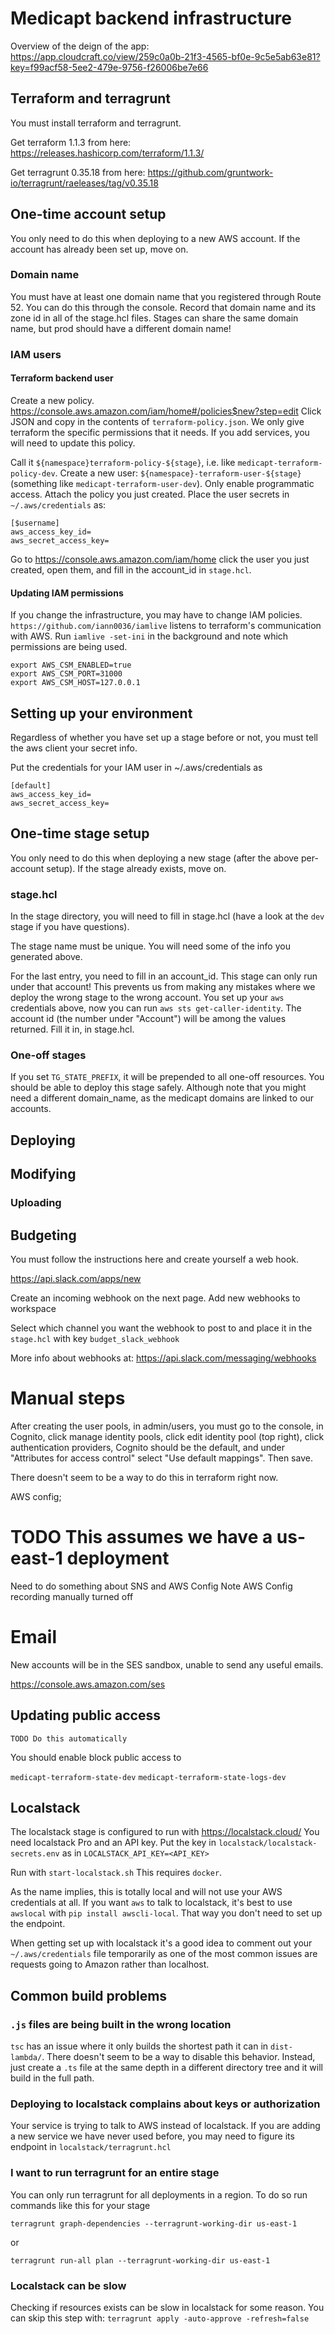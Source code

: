 # Medicapt backend infrastructure

Overview of the deign of the app:
https://app.cloudcraft.co/view/259c0a0b-21f3-4565-bf0e-9c5e5ab63e81?key=f99acf58-5ee2-479e-9756-f26006be7e66

## Terraform and terragrunt

You must install terraform and terragrunt.

Get terraform 1.1.3 from here: https://releases.hashicorp.com/terraform/1.1.3/

Get terragrunt 0.35.18 from here: https://github.com/gruntwork-io/terragrunt/raeleases/tag/v0.35.18

## One-time account setup

You only need to do this when deploying to a new AWS account. If the account has
already been set up, move on.

### Domain name

You must have at least one domain name that you registered through Route 52. You
can do this through the console. Record that domain name and its zone id in all
of the stage.hcl files. Stages can share the same domain name, but prod should
have a different domain name!

### IAM users

#### Terraform backend user

Create a new
policy. https://console.aws.amazon.com/iam/home#/policies$new?step=edit Click
JSON and copy in the contents of `terraform-policy.json`. We only give terraform
the specific permissions that it needs. If you add services, you will need to
update this policy.

Call it `${namespace}terraform-policy-${stage}`, i.e. like
`medicapt-terraform-policy-dev`.  Create a new user:
`${namespace}-terraform-user-${stage}` (something like
`medicapt-terraform-user-dev`). Only enable programmatic access. Attach
the policy you just created. Place the user secrets in `~/.aws/credentials` as:

```
[$username]
aws_access_key_id=
aws_secret_access_key=
```

Go to https://console.aws.amazon.com/iam/home click the user you just created,
open them, and fill in the account_id in `stage.hcl`.


#### Updating IAM permissions

If you change the infrastructure, you may have to change IAM
policies. `https://github.com/iann0036/iamlive` listens to terraform's
communication with AWS. Run `iamlive -set-ini` in the background and note which
permissions are being used.

```
export AWS_CSM_ENABLED=true
export AWS_CSM_PORT=31000
export AWS_CSM_HOST=127.0.0.1
```

## Setting up your environment

Regardless of whether you have set up a stage before or not, you must tell the
aws client your secret info.

Put the credentials for your IAM user in ~/.aws/credentials as

```
[default]
aws_access_key_id=
aws_secret_access_key=
```

## One-time stage setup

You only need to do this when deploying a new stage (after the above per-account
setup). If the stage already exists, move on.

### stage.hcl

In the stage directory, you will need to fill in stage.hcl (have a look at the
`dev` stage if you have questions).

The stage name must be unique. You will need some of the info you generated
above.

For the last entry, you need to fill in an account_id. This stage can only run
under that account! This prevents us from making any mistakes where we deploy
the wrong stage to the wrong account. You set up your `aws` credentials above,
now you can run `aws sts get-caller-identity`. The account id (the number under
"Account") will be among the values returned. Fill it in, in stage.hcl.

### One-off stages

If you set `TG_STATE_PREFIX`, it will be prepended to all one-off resources. You
should be able to deploy this stage safely. Although note that you might need a
different domain_name, as the medicapt domains are linked to our accounts.

## Deploying


## Modifying

### Uploading

## Budgeting

You must follow the instructions here and create yourself a web hook.

https://api.slack.com/apps/new

Create an incoming webhook on the next page.
Add new webhooks to workspace

Select which channel you want the webhook to post to and place it in the
`stage.hcl` with key `budget_slack_webhook`

More info about webhooks at: https://api.slack.com/messaging/webhooks


# Manual steps

After creating the user pools, in admin/users, you must go to the console, in
Cognito, click manage identity pools, click edit identity pool (top right),
click authentication providers, Cognito should be the default, and under
"Attributes for access control" select "Use default mappings". Then save.

There doesn't seem to be a way to do this in terraform right now.

AWS config;
  # TODO This assumes we have a us-east-1 deployment
Need to do something about SNS and AWS Config
Note AWS Config recording manually turned off


# Email

New accounts will be in the SES sandbox, unable to send any useful emails.

https://console.aws.amazon.com/ses

## Updating public access

`TODO Do this automatically`

You should enable block public access to

`medicapt-terraform-state-dev`
`medicapt-terraform-state-logs-dev`

## Localstack

The localstack stage is configured to run with https://localstack.cloud/ You
need localstack Pro and an API key. Put the key in
`localstack/localstack-secrets.env` as in `LOCALSTACK_API_KEY=<API_KEY>`

Run with `start-localstack.sh` This requires `docker`.

As the name implies, this is totally local and will not use your AWS credentials
at all. If you want `aws` to talk to localstack, it's best to use `awslocal`
with `pip install awscli-local`. That way you don't need to set up the endpoint.

When getting set up with localstack it's a good idea to comment out your
`~/.aws/credentials` file temporarily as one of the most common issues are
requests going to Amazon rather than localhost.

## Common build problems

### `.js` files are being built in the wrong location

`tsc` has an issue where it only builds the shortest path it can in
`dist-lambda/`. There doesn't seem to be a way to disable this
behavior. Instead, just create a `.ts` file at the same depth in a different
directory tree and it will build in the full path.

### Deploying to localstack complains about keys or authorization

Your service is trying to talk to AWS instead of localstack. If you are adding a
new service we have never used before, you may need to figure its endpoint in
`localstack/terragrunt.hcl`

### I want to run terragrunt for an entire stage

You can only run terragrunt for all deployments in a region. To do so run
commands like this for your stage

`terragrunt graph-dependencies --terragrunt-working-dir us-east-1` 

or

`terragrunt run-all plan --terragrunt-working-dir us-east-1`

### Localstack can be slow

Checking if resources exists can be slow in localstack for some reason. You can
skip this step with: `terragrunt apply -auto-approve -refresh=false`

